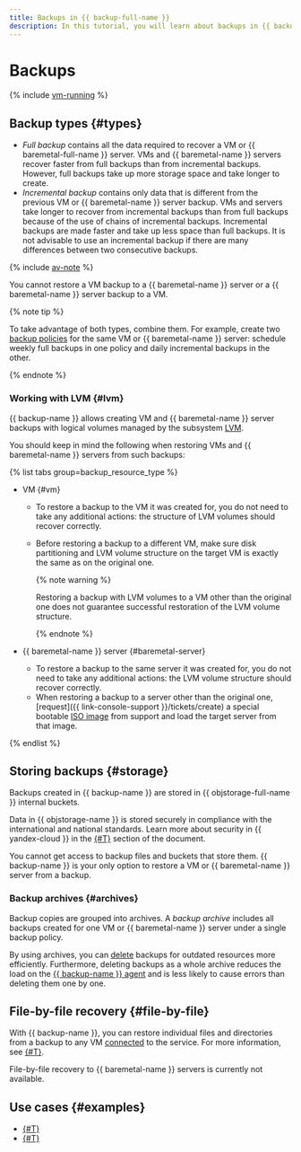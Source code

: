 ```yaml
---
title: Backups in {{ backup-full-name }}
description: In this tutorial, you will learn about backups in {{ backup-name }}.
---
```


# Backups

{% include [vm-running](../../_includes/backup/vm-running.md) %}


## Backup types {#types}

* _Full backup_ contains all the data required to recover a VM or {{ baremetal-full-name }} server. VMs and {{ baremetal-name }} servers recover faster from full backups than from incremental backups. However, full backups take up more storage space and take longer to create.
* _Incremental backup_ contains only data that is different from the previous VM or {{ baremetal-name }} server backup. VMs and servers take longer to recover from incremental backups than from full backups because of the use of chains of incremental backups. Incremental backups are made faster and take up less space than full backups. It is not advisable to use an incremental backup if there are many differences between two consecutive backups.

{% include [av-note](../../_includes/backup/av-note.md) %}

You cannot restore a VM backup to a {{ baremetal-name }} server or a {{ baremetal-name }} server backup to a VM.

{% note tip %}

To take advantage of both types, combine them. For example, create two [backup policies](policy.md) for the same VM or {{ baremetal-name }} server: schedule weekly full backups in one policy and daily incremental backups in the other.

{% endnote %}

### Working with LVM {#lvm}

{{ backup-name }} allows creating VM and {{ baremetal-name }} server backups with logical volumes managed by the subsystem [LVM](https://en.wikipedia.org/wiki/Logical_Volume_Manager_(Linux)).

You should keep in mind the following when restoring VMs and {{ baremetal-name }} servers from such backups:

{% list tabs group=backup_resource_type %}

- VM {#vm}

  * To restore a backup to the VM it was created for, you do not need to take any additional actions: the structure of LVM volumes should recover correctly.
  * Before restoring a backup to a different VM, make sure disk partitioning and LVM volume structure on the target VM is exactly the same as on the original one.

      {% note warning %}

      Restoring a backup with LVM volumes to a VM other than the original one does not guarantee successful restoration of the LVM volume structure.

      {% endnote %}

- {{ baremetal-name }} server {#baremetal-server}

  * To restore a backup to the same server it was created for, you do not need to take any additional actions: the LVM volume structure should recover correctly.
  * When restoring a backup to a server other than the original one, [request]({{ link-console-support }}/tickets/create) a special bootable [ISO image](https://en.wikipedia.org/wiki/Optical_disc_image) from support and load the target server from that image.

{% endlist %}

## Storing backups {#storage}

Backups created in {{ backup-name }} are stored in {{ objstorage-full-name }} internal buckets. 

Data in {{ objstorage-name }} is stored securely in compliance with the international and national standards. Learn more about security in {{ yandex-cloud }} in the [{#T}](../../security/conform.md) section of the document.

You cannot get access to backup files and buckets that store them. {{ backup-name }} is your only option to restore a VM or {{ baremetal-name }} server from a backup.

### Backup archives {#archives}

Backup copies are grouped into archives. A _backup archive_ includes all backups created for one VM or {{ baremetal-name }} server under a single backup policy.

By using archives, you can [delete](../operations/backup-vm/batch-delete.md) backups for outdated resources more efficiently. Furthermore, deleting backups as a whole archive reduces the load on the [{{ backup-name }} agent](./agent.md) and is less likely to cause errors than deleting them one by one.

## File-by-file recovery {#file-by-file}

With {{ backup-name }}, you can restore individual files and directories from a backup to any VM [connected](vm-connection.md) to the service. For more information, see [{#T}](../operations/backup-vm/recover-file-by-file.md).

File-by-file recovery to {{ baremetal-name }} servers is currently not available.


## Use cases {#examples}

* [{#T}](../tutorials/backup-baremetal.md)
* [{#T}](../tutorials/vm-with-backup-policy/index.md)